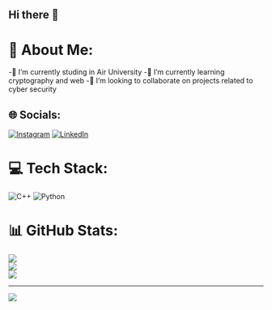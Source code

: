 ## Hi there 👋
# 💫 About Me:
-🔭 I’m currently studing in Air University
-🌱 I’m currently learning cryptography and web
-👯 I’m looking to collaborate on projects related to cyber security

## 🌐 Socials:
[![Instagram](https://img.shields.io/badge/Instagram-%23E4405F.svg?logo=Instagram&logoColor=white)](https://instagram.com/rao_shaheer_142) [![LinkedIn](https://img.shields.io/badge/LinkedIn-%230077B5.svg?logo=linkedin&logoColor=white)](https://www.linkedin.com/in/shaheer-ahmad-593991293/) 

# 💻 Tech Stack:
![C++](https://img.shields.io/badge/c++-%2300599C.svg?style=for-the-badge&logo=c%2B%2B&logoColor=white) ![Python](https://img.shields.io/badge/python-3670A0?style=for-the-badge&logo=python&logoColor=ffdd54)
# 📊 GitHub Stats:
![](https://github-readme-stats.vercel.app/api?username=Rao-Shaheer&theme=dark&hide_border=false&include_all_commits=false&count_private=false)<br/>
![](https://github-readme-streak-stats.herokuapp.com/?user=Rao-Shaheer&theme=dark&hide_border=false)<br/>
![](https://github-readme-stats.vercel.app/api/top-langs/?username=Rao-Shaheer&theme=dark&hide_border=false&include_all_commits=false&count_private=false&layout=compact)

---
[![](https://visitcount.itsvg.in/api?id=Rao-Shaheer&icon=0&color=0)](https://visitcount.itsvg.in)




